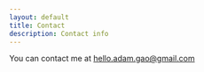 ```yaml
---
layout: default
title: Contact
description: Contact info
---
```


You can contact me at hello.adam.gao@gmail.com